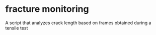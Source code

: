# fracture monitoring
 A script that analyzes crack length based on frames obtained during a tensile test
